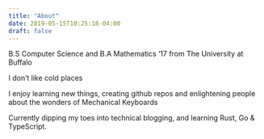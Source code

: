 ```yaml
---
title: "About"
date: 2019-05-15T10:25:18-04:00
draft: false
---
```


B.S Computer Science and B.A Mathematics ‘17 from The University at Buffalo

I don’t like cold places

I enjoy learning new things, creating github repos and enlightening people about the wonders of Mechanical Keyboards

Currently dipping my toes into technical blogging, and learning Rust, Go & TypeScript.
